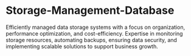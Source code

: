 # Storage-Management-Database
Efficiently managed data storage systems with a focus on organization, performance optimization, and cost-efficiency. Expertise in monitoring storage resources, automating backups, ensuring data security, and implementing scalable solutions to support business growth.
